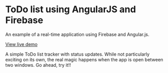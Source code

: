 # ToDo list using AngularJS and Firebase
An example of a real-time application using Firebase and Angular.js.

[View live demo](https://rawgit.com/selmadelgado/AngularJS-Todo/master/index.html)

A simple ToDo list tracker with status updates. While not particularly exciting on its own, the real magic happens when the app is open between two windows. Go ahead, try it!!
